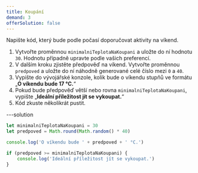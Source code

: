 ```yaml
---
title: Koupání
demand: 3
offerSolution: false
---
```


Napište kód, který bude podle počasí doporučovat aktivity na víkend.

1. Vytvořte proměnnou `minimalniTeplotaNaKoupani` a uložte do ní hodnotu `30`. Hodnotu případně upravte podle vašich preferencí.
1. V dalším kroku zjistěte předpověď na víkend. Vytvořte proměnnou `predpoved` a uložte do ní náhodně generované celé číslo mezi `0` a `40`.
1. Vypište do vývojářské konzole, kolik bude o víkendu stupňů ve formátu „**O víkendu bude 17 °C.**“
1. Pokud bude předpověď větší nebo rovna `minimalniTeplotaNaKoupani`, vypište „**Ideální příležitost jít se vykoupat.**“
1. Kód zkuste několikrát pustit.

---solution

```js
let minimalniTeplotaNaKoupani = 30
let predpoved = Math.round(Math.random() * 40)

console.log('O víkendu bude ' + predpoved + ' °C.')

if (predpoved >= minimalniTeplotaNaKoupani) {
	console.log('Ideální příležitost jít se vykoupat.')
}
```
